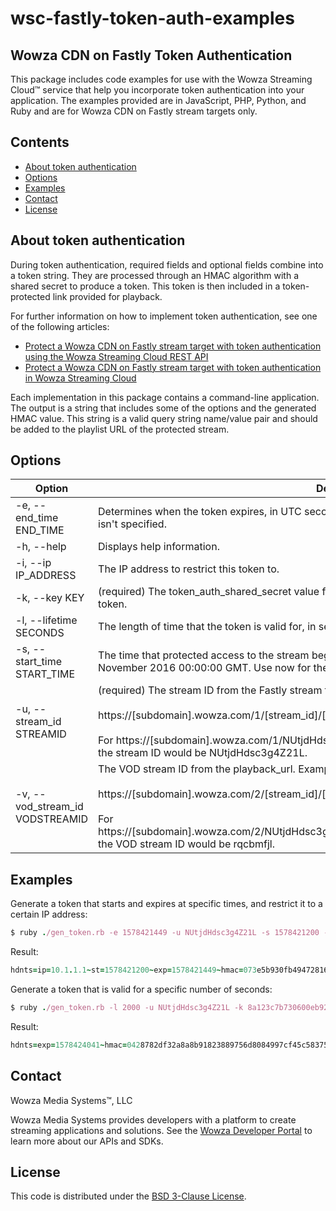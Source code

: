 # wsc-fastly-token-auth-examples

## Wowza CDN on Fastly Token Authentication

This package includes code examples for use with the Wowza Streaming Cloud&trade; service that help you incorporate token authentication into your application. The examples provided are in JavaScript, PHP, Python, and Ruby and are for Wowza CDN on Fastly stream targets only.

## Contents
- [About token authentication](#about)
- [Options](#options)
- [Examples](#examples)
- [Contact](#contact)
- [License](#license)

<a name="about"></a>

## About token authentication
During token authentication, required fields and optional fields combine
into a token string. They are processed through an HMAC algorithm with a shared secret to produce a token.  This token is then
included in a token-protected link provided for playback.

For further information on how to implement token authentication, see one of the following articles:
* [Protect a Wowza CDN on Fastly stream target with token authentication using the Wowza Streaming Cloud REST API](https://www.wowza.com/docs/protect-a-wowza-cdn-on-fastly-stream-target-with-token-authentication-using-the-wowza-streaming-cloud-rest-api)
* [Protect a Wowza CDN on Fastly stream target with token authentication in Wowza Streaming Cloud](https://www.wowza.com/docs/protect-a-wowza-cdn-on-fastly-stream-target-with-token-authentication-in-wowza-streaming-cloud)

Each implementation in this package contains a command-line application. The output is a string that includes some of the options and the generated HMAC value. This string is a valid query string name/value pair and should be added to the playlist URL of the protected stream.

## Options 

| Option                          | Description                                                                                                                                                                                                                                                                                          |
|---------------------------------|------------------------------------------------------------------------------------------------------------------------------------------------------------------------------------------------------------------------------------------------------------------------------------------------------|
| -e, --end_time END_TIME         | Determines when the token expires, in UTC seconds. --exp overrides --lifetime. Required if lifetime isn't specified.                                                                                                                                                                                                 |
| -h, --help                      | Displays help information.                                                                                                                                                                                                                                                                           |
| -i, --ip IP_ADDRESS             | The IP address to restrict this token to.                                                                                                                                                                                                                                                            |
| -k, --key KEY                   | (required) The token_auth_shared_secret value from Wowza Streaming Cloud required to generate the token.                                                                                                                                                                                             |
| -l, --lifetime SECONDS          | The length of time that the token is valid for, in seconds. Required if end_time isn't specified.                                                                                                                                                                                                    |
| -s, --start_time START_TIME     | The time that protected access to the stream begins, in UTC seconds. For example, 1478908800 for 12 November 2016 00:00:00 GMT. Use now for the current time.                                                                                                                                        |
| -u, --stream_id STREAMID        | (required) The stream ID from the Fastly stream target playback_url. Examples:<br /><br />https://[subdomain].wowza.com/1/[stream_id]/[stream_name]/hls/live/playlist.m3u8<br /><br />For https://[subdomain].wowza.com/1/NUtjdHdsc3g4Z21L/00000ETFlNKkeNpL/hls/live/playlist.m3u8, the stream ID would be NUtjdHdsc3g4Z21L. 
| -v, --vod_stream_id VODSTREAMID | The VOD stream ID from the playback_url. Examples:<br /><br />https://[subdomain].wowza.com/2/[stream_id]/[stream_name]/hls/[vod_stream_id]/playlist.m3u8<br /><br />For https://[subdomain].wowza.com/2/NUtjdHdsc3g4Z21L/00000ETFlNKkeNpL/hls/rqcbmfjl/playlist.m3u8, the VOD stream ID would be rqcbmfjl. |

## Examples

Generate a token that starts and expires at specific times, and restrict it to a certain IP address:

```ruby
$ ruby ./gen_token.rb -e 1578421449 -u NUtjdHdsc3g4Z21L -s 1578421200 -i 10.1.1.1 -k 8a123c7b730600eb92360640ce91a32d
```

Result:
```ruby
hdnts=ip=10.1.1.1~st=1578421200~exp=1578421449~hmac=073e5b930fb494728164cad5da037eb2e9429282f33f9f89df04241bd530f74d
```

Generate a token that is valid for a specific number of seconds:
 
```ruby
$ ruby ./gen_token.rb -l 2000 -u NUtjdHdsc3g4Z21L -k 8a123c7b730600eb92360640ce91a32d
```

Result:
```ruby
hdnts=exp=1578424041~hmac=0428782df32a8a8b91823889756d8084997cf45c58375d526dc9852808b35721
```

## Contact

Wowza Media Systems™, LLC

Wowza Media Systems provides developers with a platform to create streaming applications and solutions. See the [Wowza Developer Portal](https://www.wowza.com/resources/developers) to learn more about our APIs and SDKs.

## License

This code is distributed under the [BSD 3-Clause License](https://github.com/WowzaMediaSystems/wsc-fastly-token-auth-examples/blob/master/LICENSE.txt).